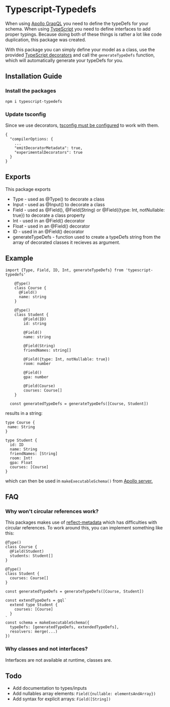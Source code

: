 # Typescript-Typedefs

When using [Apollo GrapQL](https://www.npmjs.com/package/apollo-server) you need to define the typeDefs for your schema. When using [TypeScript](https://www.npmjs.com/package/typescript) you need to define interfaces to add proper typings. Because doing both of these things is rather a lot like code duplication, this package was created.

With this package you can simply define your model as a class, use the provided [TypeScript decorators](https://www.typescriptlang.org/docs/handbook/decorators.html) and call the `generateTypeDefs` function, which will automatically generate your typeDefs for you.

## Installation Guide

### Install the packages

```
npm i typescript-typedefs
```

### Update tsconfig

Since we use decorators, [tsconfig must be configured](https://www.typescriptlang.org/docs/handbook/decorators.html) to work with them.

```
{
  "compilerOptions: {
    ...
    "emitDecoratorMetadata": true,
    "experimentalDecorators": true
  }
}
```

## Exports

This package exports

- Type - used as @Type() to decorate a class
- Input - used as @Input() to decorate a class
- Field - used as @Field(), @Field(String) or @Field({type: Int, notNullable: true}) to decorate a class property
- Int - used in an @Field() decorator
- Float - used in an @Field() decorator
- ID - used in an @Field() decorator
- generateTypeDefs - function used to create a typeDefs string from the array of decorated classes it recieves as argument.

## Example

```
import {Type, Field, ID, Int, generateTypeDefs} from 'typescript-typedefs'

    @Type()
    class Course {
      @Field()
      name: string
    }

    @Type()
    class Student {
        @Field(ID)
        id: string

        @Field()
        name: string

        @Field(String)
        friendNames: string[]

        @Field({type: Int, notNullable: true})
        room: number

        @Field()
        gpa: number

        @Field(Course)
        courses: Course[]
    }

  const generatedTypeDefs = generateTypeDefs([Course, Student])
```

results in a string:

```
type Course {
 name: String
}

type Student {
  id: ID
  name: String
  friendNames: [String]
  room: Int!
  gpa: Float
  courses: [Course]
}
```

which can then be used in `makeExecutableSchema()` from [Apollo server.](https://www.npmjs.com/package/apollo-server)

## FAQ

### Why won't circular references work?

This packages makes use of [reflect-metadata](https://www.npmjs.com/package/reflect-metadata) which has difficulties with circular references. To work around this, you can implement something like this:

```
@Type()
class Course {
  @Field(Student)
  students: Student[]
}

@Type()
class Student {
  courses: Course[]
}

const generatedTypeDefs = generateTypeDefs([Course, Student])

const extendTypeDefs = gql`
  extend type Student {
    courses: [Course]
  }
`
const schema = makeExecutableSchema({
  typeDefs: [generatedTypeDefs, extendedTypeDefs],
  resolvers: merge(...)
})

```

### Why classes and not interfaces?

Interfaces are not available at runtime, classes are.

## Todo

- Add documentation to types/inputs
- Add nullables array elements: `Field({nullable: elementsAndArray})`
- Add syntax for explicit arrays: `Field([String])`
